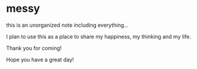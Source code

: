 # messy
this is an unorganized note including everything...

I plan to use this as a place to share my happiness, my thinking and my life.

Thank you for coming!

Hope you have a great day!
